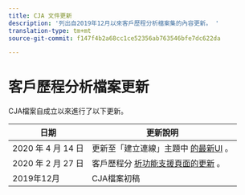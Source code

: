 ```yaml
---
title: CJA 文件更新
description: '列出自2019年12月以來客戶歷程分析檔案集的內容更新。 '
translation-type: tm+mt
source-git-commit: f147f4b2a68cc1ce52356ab763546bfe7dc622da

---
```



# 客戶歷程分析檔案更新

CJA檔案自成立以來進行了以下更新。

| 日期 | 更新說明 |
| --- | --- |
| 2020 年 4 月 14 日 | 更新至「建立連線」主題中 [的最新UI](/help/connections/create-connection.md) 。 |
| 2020 年 2 月 27 日 | 客戶歷程分 [析功能支援頁面的更新](/help/getting-started/cja-aa.md) 。 |
| 2019年12月 | CJA檔案初稿 |

